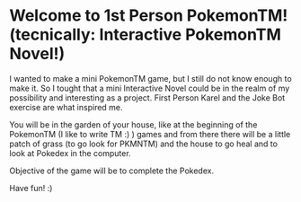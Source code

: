 # Welcome to 1st Person PokemonTM! (tecnically: Interactive PokemonTM Novel!)
I wanted to make a mini PokemonTM game, but I still do not know enough to make it. So I tought that a mini Interactive Novel could be in the realm of my possibility and interesting as a project.
First Person Karel and the Joke Bot exercise are what inspired me.

You will be in the garden of your house, like at the beginning of the PokemonTM (I like to write TM :) ) games and from there there will be a little patch of grass (to go look for PKMNTM) and the house to go heal and to look at Pokedex in the computer.

Objective of the game will be to complete the Pokedex.

Have fun! :)
